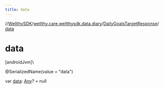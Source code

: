 ```yaml
---
title: data
---
```

//[WellthySDK](../../../index.html)/[wellthy.care.wellthysdk.data.diary](../index.html)/[DailyGoalsTargetResponse](index.html)/[data](data.html)



# data



[androidJvm]\




@SerializedName(value = "data")



var [data](data.html): [Any](https://kotlinlang.org/api/latest/jvm/stdlib/kotlin/-any/index.html)? = null




